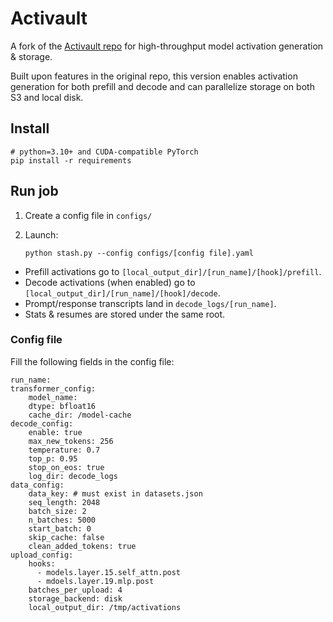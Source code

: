 # Activault 

A fork of the [Activault repo](https://github.com/tilde-research/activault) for high-throughput model activation generation & storage.

Built upon features in the original repo, this version enables activation generation for both prefill and decode and can parallelize storage on both S3 and local disk.

## Install
```
# python=3.10+ and CUDA-compatible PyTorch
pip install -r requirements
```

## Run job

1. Create a config file in `configs/`
2. Launch: 

    `python stash.py --config configs/[config file].yaml`
- Prefill activations go to `[local_output_dir]/[run_name]/[hook]/prefill`.
- Decode activations (when enabled) go to `[local_output_dir]/[run_name]/[hook]/decode`.
- Prompt/response transcripts land in `decode_logs/[run_name]`.
- Stats & resumes are stored under the same root.

### Config file

Fill the following fields in the config file:

```
run_name:
transformer_config:
    model_name:
    dtype: bfloat16
    cache_dir: /model-cache
decode_config:
    enable: true
    max_new_tokens: 256
    temperature: 0.7
    top_p: 0.95
    stop_on_eos: true
    log_dir: decode_logs
data_config:
    data_key: # must exist in datasets.json
    seq_length: 2048
    batch_size: 2
    n_batches: 5000
    start_batch: 0
    skip_cache: false
    clean_added_tokens: true
upload_config:
    hooks:
      - models.layer.15.self_attn.post
      - mdoels.layer.19.mlp.post
    batches_per_upload: 4
    storage_backend: disk
    local_output_dir: /tmp/activations
```
